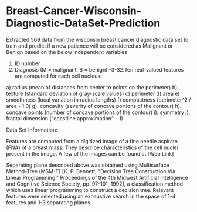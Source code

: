 # Breast-Cancer-Wisconsin-Diagnostic-DataSet-Prediction

Extracted 569 data from the wisconsin breast cancer diagnostic data set to train and predict if a new patience will be considered as Malignant or Benign based on the below independent variables

1) ID number
2) Diagnosis (M = malignant, B = benign)
-3-32.Ten real-valued features are computed for each cell nucleus:

a) radius (mean of distances from center to points on the perimeter)
b) texture (standard deviation of gray-scale values)
c) perimeter
d) area
e) smoothness (local variation in radius lengths)
f) compactness (perimeter^2 / area - 1.0)
g). concavity (severity of concave portions of the contour)
h). concave points (number of concave portions of the contour)
i). symmetry
j). fractal dimension ("coastline approximation" - 1)

Data Set Information:

Features are computed from a digitized image of a fine needle aspirate (FNA) of a breast mass. They describe characteristics of the cell nuclei present in the image. A few of the images can be found at [Web Link]

Separating plane described above was obtained using Multisurface Method-Tree (MSM-T) [K. P. Bennett, "Decision Tree Construction Via Linear Programming." Proceedings of the 4th Midwest Artificial Intelligence and Cognitive Science Society, pp. 97-101, 1992], a classification method which uses linear programming to construct a decision tree. Relevant features were selected using an exhaustive search in the space of 1-4 features and 1-3 separating planes.
